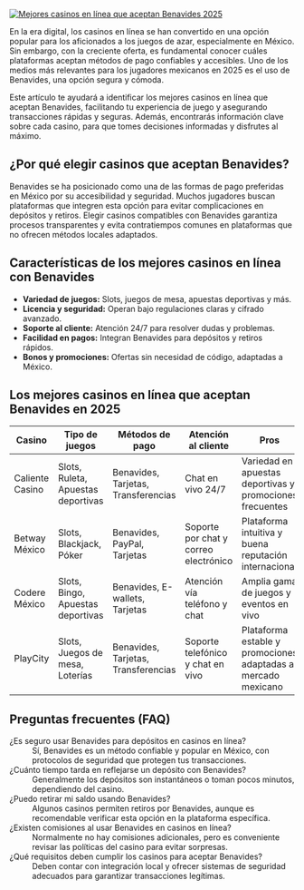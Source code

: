 [![Mejores casinos en línea que aceptan Benavides 2025](https://123-caf.pages.dev/gitsignup.png)](https://vrmoo.ru/Bt82HjjY)

<p>En la era digital, los casinos en línea se han convertido en una opción popular para los aficionados a los juegos de azar, especialmente en México. Sin embargo, con la creciente oferta, es fundamental conocer cuáles plataformas aceptan métodos de pago confiables y accesibles. Uno de los medios más relevantes para los jugadores mexicanos en 2025 es el uso de Benavides, una opción segura y cómoda.</p> <p>Este artículo te ayudará a identificar los mejores casinos en línea que aceptan Benavides, facilitando tu experiencia de juego y asegurando transacciones rápidas y seguras. Además, encontrarás información clave sobre cada casino, para que tomes decisiones informadas y disfrutes al máximo.</p>  <h2>¿Por qué elegir casinos que aceptan Benavides?</h2> <p>Benavides se ha posicionado como una de las formas de pago preferidas en México por su accesibilidad y seguridad. Muchos jugadores buscan plataformas que integren esta opción para evitar complicaciones en depósitos y retiros. Elegir casinos compatibles con Benavides garantiza procesos transparentes y evita contratiempos comunes en plataformas que no ofrecen métodos locales adaptados.</p>  <h2>Características de los mejores casinos en línea con Benavides</h2> <ul> <li><strong>Variedad de juegos:</strong> Slots, juegos de mesa, apuestas deportivas y más.</li> <li><strong>Licencia y seguridad:</strong> Operan bajo regulaciones claras y cifrado avanzado.</li> <li><strong>Soporte al cliente:</strong> Atención 24/7 para resolver dudas y problemas.</li> <li><strong>Facilidad en pagos:</strong> Integran Benavides para depósitos y retiros rápidos.</li> <li><strong>Bonos y promociones:</strong> Ofertas sin necesidad de código, adaptadas a México.</li> </ul>  <h2>Los mejores casinos en línea que aceptan Benavides en 2025</h2> <table> <thead> <tr> <th>Casino</th> <th>Tipo de juegos</th> <th>Métodos de pago</th> <th>Atención al cliente</th> <th>Pros</th> </tr> </thead> <tbody> <tr> <td>Caliente Casino</td> <td>Slots, Ruleta, Apuestas deportivas</td> <td>Benavides, Tarjetas, Transferencias</td> <td>Chat en vivo 24/7</td> <td>Variedad en apuestas deportivas y promociones frecuentes</td> </tr> <tr> <td>Betway México</td> <td>Slots, Blackjack, Póker</td> <td>Benavides, PayPal, Tarjetas</td> <td>Soporte por chat y correo electrónico</td> <td>Plataforma intuitiva y buena reputación internacional</td> </tr> <tr> <td>Codere México</td> <td>Slots, Bingo, Apuestas deportivas</td> <td>Benavides, E-wallets, Tarjetas</td> <td>Atención vía teléfono y chat</td> <td>Amplia gama de juegos y eventos en vivo</td> </tr> <tr> <td>PlayCity</td> <td>Slots, Juegos de mesa, Loterías</td> <td>Benavides, Tarjetas, Transferencias</td> <td>Soporte telefónico y chat en vivo</td> <td>Plataforma estable y promociones adaptadas al mercado mexicano</td> </tr> </tbody> </table>  <h2>Preguntas frecuentes (FAQ)</h2> <dl> <dt>¿Es seguro usar Benavides para depósitos en casinos en línea?</dt> <dd>Sí, Benavides es un método confiable y popular en México, con protocolos de seguridad que protegen tus transacciones.</dd>  <dt>¿Cuánto tiempo tarda en reflejarse un depósito con Benavides?</dt> <dd>Generalmente los depósitos son instantáneos o toman pocos minutos, dependiendo del casino.</dd>  <dt>¿Puedo retirar mi saldo usando Benavides?</dt> <dd>Algunos casinos permiten retiros por Benavides, aunque es recomendable verificar esta opción en la plataforma específica.</dd>  <dt>¿Existen comisiones al usar Benavides en casinos en línea?</dt> <dd>Normalmente no hay comisiones adicionales, pero es conveniente revisar las políticas del casino para evitar sorpresas.</dd>  <dt>¿Qué requisitos deben cumplir los casinos para aceptar Benavides?</dt> <dd>Deben contar con integración local y ofrecer sistemas de seguridad adecuados para garantizar transacciones legítimas.</dd> </dl>